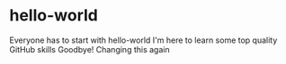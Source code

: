 # hello-world
Everyone has to start with hello-world
I'm here to learn some top quality GitHub skills
Goodbye!
Changing this again

